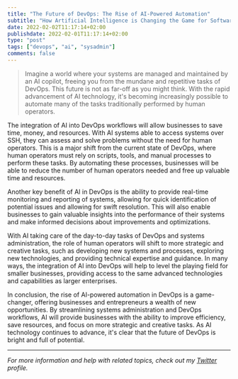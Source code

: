 ```yaml
---
title: "The Future of DevOps: The Rise of AI-Powered Automation"
subtitle: "How Artificial Intelligence is Changing the Game for Software as a Service"
date: 2022-02-02T11:17:14+02:00
publishdate: 2022-02-01T11:17:14+02:00
type: "post"
tags: ["devops", "ai", "sysadmin"]
comments: false
---
```


> Imagine a world where your systems are managed and maintained by an AI copilot, freeing you from the mundane and repetitive tasks of DevOps. This future is not as far-off as you might think. With the rapid advancement of AI technology, it's becoming increasingly possible to automate many of the tasks traditionally performed by human operators.

The integration of AI into DevOps workflows will allow businesses to save time, money, and resources. With AI systems able to access systems over SSH, they can assess and solve problems without the need for human operators. This is a major shift from the current state of DevOps, where human operators must rely on scripts, tools, and manual processes to perform these tasks. By automating these processes, businesses will be able to reduce the number of human operators needed and free up valuable time and resources.

Another key benefit of AI in DevOps is the ability to provide real-time monitoring and reporting of systems, allowing for quick identification of potential issues and allowing for swift resolution. This will also enable businesses to gain valuable insights into the performance of their systems and make informed decisions about improvements and optimizations.

With AI taking care of the day-to-day tasks of DevOps and systems administration, the role of human operators will shift to more strategic and creative tasks, such as developing new systems and processes, exploring new technologies, and providing technical expertise and guidance. In many ways, the integration of AI into DevOps will help to level the playing field for smaller businesses, providing access to the same advanced technologies and capabilities as larger enterprises.

In conclusion, the rise of AI-powered automation in DevOps is a game-changer, offering businesses and entrepreneurs a wealth of new opportunities. By streamlining systems administration and DevOps workflows, AI will provide businesses with the ability to improve efficiency, save resources, and focus on more strategic and creative tasks. As AI technology continues to advance, it's clear that the future of DevOps is bright and full of potential.

---

*For more information and help with related topics, check out my [Twitter](https://twitter.com/markrhavens) profile.*

